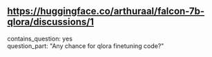 ## https://huggingface.co/arthuraal/falcon-7b-qlora/discussions/1

contains_question: yes  
question_part: "Any chance for qlora finetuning code?"
